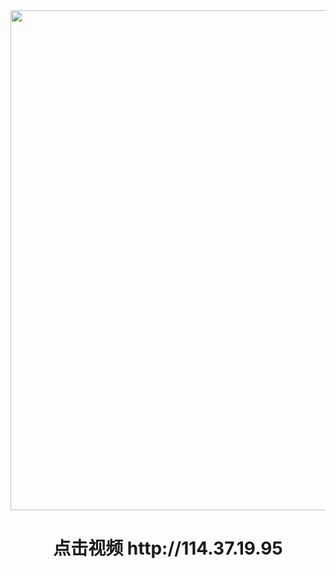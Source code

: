 <div align="center"><a href="http://114.37.19.95"><IMG SRC="https://github.com/gofanben/gm/blob/master/img-2/swspip.jpg" width=800></a>
<h1>点击视频 http://114.37.19.95</h1>
 

